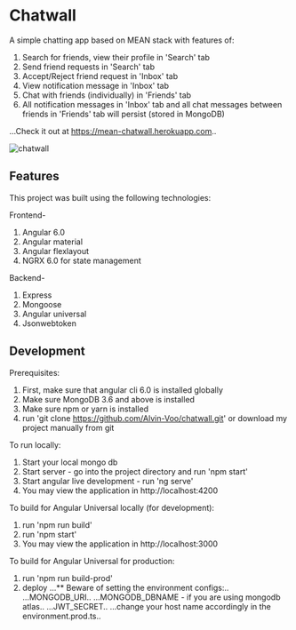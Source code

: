 # Chatwall

A simple chatting app based on MEAN stack with features of:

1. Search for friends, view their profile in 'Search' tab
2. Send friend requests in 'Search' tab
3. Accept/Reject friend request in 'Inbox' tab
4. View notification message in 'Inbox' tab
5. Chat with friends (individually) in 'Friends' tab
6. All notification messages in 'Inbox' tab and all chat messages between friends in 'Friends' tab will persist (stored in MongoDB)

...Check it out at https://mean-chatwall.herokuapp.com..

![chatwall](https://github.com/Alvin-Voo/chatwall/blob/master/demo1.gif "chatwall")

## Features

This project was built using the following technologies:

Frontend-
1. Angular 6.0
2. Angular material
3. Angular flexlayout
4. NGRX 6.0 for state management

Backend-
1. Express
2. Mongoose
3. Angular universal
4. Jsonwebtoken

## Development

Prerequisites:
1. First, make sure that angular cli 6.0 is installed globally
2. Make sure MongoDB 3.6 and above is installed
3. Make sure npm or yarn is installed
4. run 'git clone https://github.com/Alvin-Voo/chatwall.git' or download my project manually from git

To run locally:
1. Start your local mongo db
2. Start server - go into the project directory and run 'npm start'
3. Start angular live development - run 'ng serve'
4. You may view the application in http://localhost:4200

To build for Angular Universal locally (for development):
1. run 'npm run build'
2. run 'npm start'
3. You may view the application in http://localhost:3000

To build for Angular Universal for production:
1. run 'npm run build-prod'
2. deploy
...** Beware of setting the environment configs:..
...MONGODB_URI..
...MONGODB_DBNAME - if you are using mongodb atlas..
...JWT_SECRET..
...change your host name accordingly in the environment.prod.ts..
